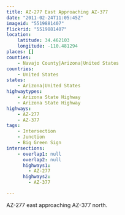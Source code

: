 ```yaml
---
title: AZ-277 East Approaching AZ-377
date: "2011-02-24T11:05:45Z"
imageid: "5519881407"
flickrid: "5519881407"
location:
    latitude: 34.462103
    longitude: -110.481294
places: []
counties:
    - Navajo County|Arizona|United States
countries:
    - United States
states:
    - Arizona|United States
highwaytypes:
    - Arizona State Highway
    - Arizona State Highway
highways:
    - AZ-277
    - AZ-377
tags:
    - Intersection
    - Junction
    - Big Green Sign
intersections:
    - overlap1: null
      overlap2: null
      highways1:
        - AZ-277
      highways2:
        - AZ-377

---
```

AZ-277 east approaching AZ-377 north.